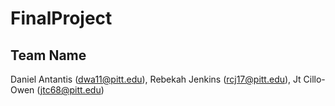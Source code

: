# FinalProject
## Team Name
Daniel Antantis (dwa11@pitt.edu), Rebekah Jenkins (rcj17@pitt.edu), Jt Cillo-Owen (jtc68@pitt.edu)
